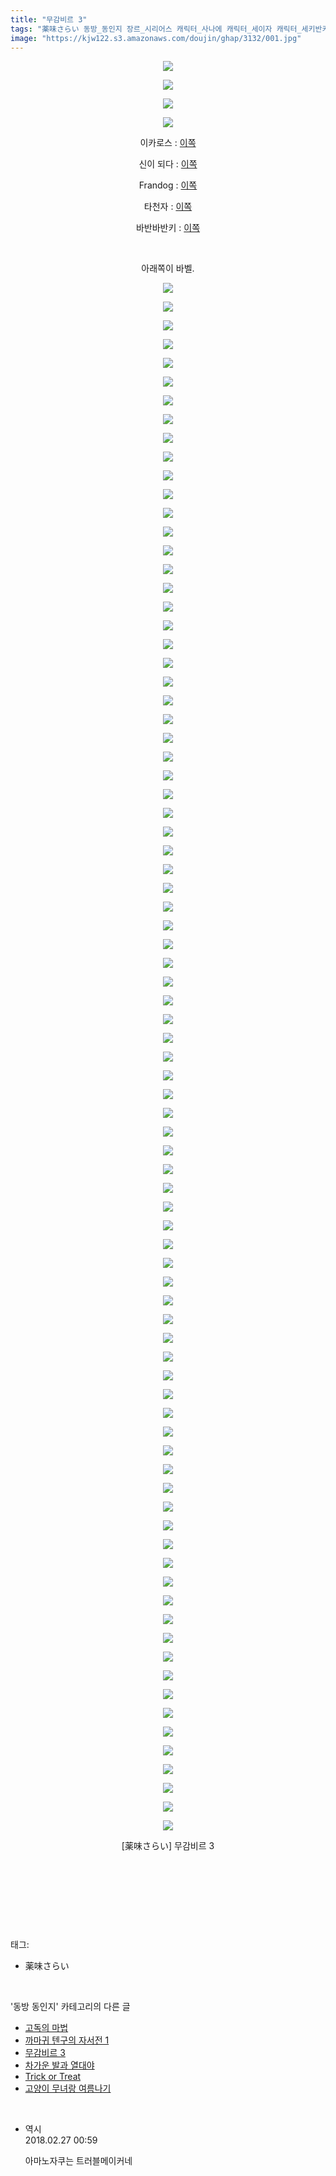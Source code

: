 ```yaml
---
title: "무감비르 3"
tags: "薬味さらい 동방_동인지 장르_시리어스 캐릭터_사나에 캐릭터_세이자 캐릭터_세키반키 캐릭터_스와코 캐릭터_오린 캐릭터_우츠호 캐릭터_카나코 캐릭터_텐시 캐릭터_플랑드르"
image: "https://kjw122.s3.amazonaws.com/doujin/ghap/3132/001.jpg"
---
```

<div class="article">
<p style="text-align: center; clear: none; float: none;"><img src="{{ site.imgserver5 }}/ghap/3132/001.jpg"/></p>
<p style="text-align: center; clear: none; float: none;"><img src="{{ site.imgserver5 }}/ghap/3132/002.jpg"/></p>
<p style="text-align: center; clear: none; float: none;"><img src="{{ site.imgserver5 }}/ghap/3132/003.jpg"/></p>
<p style="text-align: center; clear: none; float: none;"><img src="{{ site.imgserver5 }}/ghap/3132/004.jpg"/></p>
<p style="text-align: center; clear: none; float: none;">이카로스 : <a class="tx-link" href="http://ghaptouhou.tistory.com/1059" target="_blank">이쪽</a></p>
<p style="text-align: center; clear: none; float: none;">신이 되다 : <a class="tx-link" href="http://ghaptouhou.tistory.com/128" target="_blank">이쪽</a></p>
<p style="text-align: center; clear: none; float: none;">Frandog : <a class="tx-link" href="http://ghaptouhou.tistory.com/763" target="_blank">이쪽</a></p>
<p style="text-align: center; clear: none; float: none;">타천자 : <a class="tx-link" href="http://ghaptouhou.tistory.com/825" target="_blank">이쪽</a></p>
<p style="text-align: center; clear: none; float: none;">바반바반키 : <a class="tx-link" href="http://ghaptouhou.tistory.com/1300" target="_blank">이쪽</a></p>
<p style="text-align: center; clear: none; float: none;"><br/></p>
<p style="text-align: center; clear: none; float: none;">아래쪽이 바벨.</p>
<p style="text-align: center; clear: none; float: none;"><img src="{{ site.imgserver5 }}/ghap/3132/005.jpg"/></p>
<p style="text-align: center; clear: none; float: none;"><img src="{{ site.imgserver5 }}/ghap/3132/006.jpg"/></p>
<p style="text-align: center; clear: none; float: none;"><img src="{{ site.imgserver5 }}/ghap/3132/007.jpg"/></p>
<p style="text-align: center; clear: none; float: none;"><img src="{{ site.imgserver5 }}/ghap/3132/008.jpg"/></p>
<p style="text-align: center; clear: none; float: none;"><img src="{{ site.imgserver5 }}/ghap/3132/009.jpg"/></p>
<p style="text-align: center; clear: none; float: none;"><img src="{{ site.imgserver5 }}/ghap/3132/010.jpg"/></p>
<p style="text-align: center; clear: none; float: none;"><img src="{{ site.imgserver5 }}/ghap/3132/011.jpg"/></p>
<p style="text-align: center; clear: none; float: none;"><img src="{{ site.imgserver5 }}/ghap/3132/012.jpg"/></p>
<p style="text-align: center; clear: none; float: none;"><img src="{{ site.imgserver5 }}/ghap/3132/013.jpg"/></p>
<p style="text-align: center; clear: none; float: none;"><img src="{{ site.imgserver5 }}/ghap/3132/014.jpg"/></p>
<p style="text-align: center; clear: none; float: none;"><img src="{{ site.imgserver5 }}/ghap/3132/015.jpg"/></p>
<p style="text-align: center; clear: none; float: none;"><img src="{{ site.imgserver5 }}/ghap/3132/016.jpg"/></p>
<p style="text-align: center; clear: none; float: none;"><img src="{{ site.imgserver5 }}/ghap/3132/017.jpg"/></p>
<p style="text-align: center; clear: none; float: none;"><img src="{{ site.imgserver5 }}/ghap/3132/018.jpg"/></p>
<p style="text-align: center; clear: none; float: none;"><img src="{{ site.imgserver5 }}/ghap/3132/019.jpg"/></p>
<p style="text-align: center; clear: none; float: none;"><img src="{{ site.imgserver5 }}/ghap/3132/020.jpg"/></p>
<p style="text-align: center; clear: none; float: none;"><img src="{{ site.imgserver5 }}/ghap/3132/021.jpg"/></p>
<p style="text-align: center; clear: none; float: none;"><img src="{{ site.imgserver5 }}/ghap/3132/022.jpg"/></p>
<p style="text-align: center; clear: none; float: none;"><img src="{{ site.imgserver5 }}/ghap/3132/023.jpg"/></p>
<p style="text-align: center; clear: none; float: none;"><img src="{{ site.imgserver5 }}/ghap/3132/024.jpg"/></p>
<p style="text-align: center; clear: none; float: none;"><img src="{{ site.imgserver5 }}/ghap/3132/025.jpg"/></p>
<p style="text-align: center; clear: none; float: none;"><img src="{{ site.imgserver5 }}/ghap/3132/026.jpg"/></p>
<p style="text-align: center; clear: none; float: none;"><img src="{{ site.imgserver5 }}/ghap/3132/027.jpg"/></p>
<p style="text-align: center; clear: none; float: none;"><img src="{{ site.imgserver5 }}/ghap/3132/028.jpg"/></p>
<p style="text-align: center; clear: none; float: none;"><img src="{{ site.imgserver5 }}/ghap/3132/029.jpg"/></p>
<p style="text-align: center; clear: none; float: none;"><img src="{{ site.imgserver5 }}/ghap/3132/030.jpg"/></p>
<p style="text-align: center; clear: none; float: none;"><img src="{{ site.imgserver5 }}/ghap/3132/031.jpg"/></p>
<p style="text-align: center; clear: none; float: none;"><img src="{{ site.imgserver5 }}/ghap/3132/032.jpg"/></p>
<p style="text-align: center; clear: none; float: none;"><img src="{{ site.imgserver5 }}/ghap/3132/033.jpg"/></p>
<p style="text-align: center; clear: none; float: none;"><img src="{{ site.imgserver5 }}/ghap/3132/034.jpg"/></p>
<p style="text-align: center; clear: none; float: none;"><img src="{{ site.imgserver5 }}/ghap/3132/035.jpg"/></p>
<p style="text-align: center; clear: none; float: none;"><img src="{{ site.imgserver5 }}/ghap/3132/036.jpg"/></p>
<p style="text-align: center; clear: none; float: none;"><img src="{{ site.imgserver5 }}/ghap/3132/037.jpg"/></p>
<p style="text-align: center; clear: none; float: none;"><img src="{{ site.imgserver5 }}/ghap/3132/038.jpg"/></p>
<p style="text-align: center; clear: none; float: none;"><img src="{{ site.imgserver5 }}/ghap/3132/039.jpg"/></p>
<p style="text-align: center; clear: none; float: none;"><img src="{{ site.imgserver5 }}/ghap/3132/040.jpg"/></p>
<p style="text-align: center; clear: none; float: none;"><img src="{{ site.imgserver5 }}/ghap/3132/041.jpg"/></p>
<p style="text-align: center; clear: none; float: none;"><img src="{{ site.imgserver5 }}/ghap/3132/042.jpg"/></p>
<p style="text-align: center; clear: none; float: none;"><img src="{{ site.imgserver5 }}/ghap/3132/043.jpg"/></p>
<p style="text-align: center; clear: none; float: none;"><img src="{{ site.imgserver5 }}/ghap/3132/044.jpg"/></p>
<p style="text-align: center; clear: none; float: none;"><img src="{{ site.imgserver5 }}/ghap/3132/045.jpg"/></p>
<p style="text-align: center; clear: none; float: none;"><img src="{{ site.imgserver5 }}/ghap/3132/046.jpg"/></p>
<p style="text-align: center; clear: none; float: none;"><img src="{{ site.imgserver5 }}/ghap/3132/047.jpg"/></p>
<p style="text-align: center; clear: none; float: none;"><img src="{{ site.imgserver5 }}/ghap/3132/048.jpg"/></p>
<p style="text-align: center; clear: none; float: none;"><img src="{{ site.imgserver5 }}/ghap/3132/049.jpg"/></p>
<p style="text-align: center; clear: none; float: none;"><img src="{{ site.imgserver5 }}/ghap/3132/050.jpg"/></p>
<p style="text-align: center; clear: none; float: none;"><img src="{{ site.imgserver5 }}/ghap/3132/051.jpg"/></p>
<p style="text-align: center; clear: none; float: none;"><img src="{{ site.imgserver5 }}/ghap/3132/052.jpg"/></p>
<p style="text-align: center; clear: none; float: none;"><img src="{{ site.imgserver5 }}/ghap/3132/053.jpg"/></p>
<p style="text-align: center; clear: none; float: none;"><img src="{{ site.imgserver5 }}/ghap/3132/054.jpg"/></p>
<p style="text-align: center; clear: none; float: none;"><img src="{{ site.imgserver5 }}/ghap/3132/055.jpg"/></p>
<p style="text-align: center; clear: none; float: none;"><img src="{{ site.imgserver5 }}/ghap/3132/056.jpg"/></p>
<p style="text-align: center; clear: none; float: none;"><img src="{{ site.imgserver5 }}/ghap/3132/057.jpg"/></p>
<p style="text-align: center; clear: none; float: none;"><img src="{{ site.imgserver5 }}/ghap/3132/058.jpg"/></p>
<p style="text-align: center; clear: none; float: none;"><img src="{{ site.imgserver5 }}/ghap/3132/059.jpg"/></p>
<p style="text-align: center; clear: none; float: none;"><img src="{{ site.imgserver5 }}/ghap/3132/060.jpg"/></p>
<p style="text-align: center; clear: none; float: none;"><img src="{{ site.imgserver5 }}/ghap/3132/061.jpg"/></p>
<p style="text-align: center; clear: none; float: none;"><img src="{{ site.imgserver5 }}/ghap/3132/062.jpg"/></p>
<p style="text-align: center; clear: none; float: none;"><img src="{{ site.imgserver5 }}/ghap/3132/063.jpg"/></p>
<p style="text-align: center; clear: none; float: none;"><img src="{{ site.imgserver5 }}/ghap/3132/064.jpg"/></p>
<p style="text-align: center; clear: none; float: none;"><img src="{{ site.imgserver5 }}/ghap/3132/065.jpg"/></p>
<p style="text-align: center; clear: none; float: none;"><img src="{{ site.imgserver5 }}/ghap/3132/066.jpg"/></p>
<p style="text-align: center; clear: none; float: none;"><img src="{{ site.imgserver5 }}/ghap/3132/067.jpg"/></p>
<p style="text-align: center; clear: none; float: none;"><img src="{{ site.imgserver5 }}/ghap/3132/068.jpg"/></p>
<p style="text-align: center; clear: none; float: none;"><img src="{{ site.imgserver5 }}/ghap/3132/069.jpg"/></p>
<p style="text-align: center; clear: none; float: none;"><img src="{{ site.imgserver5 }}/ghap/3132/070.jpg"/></p>
<p style="text-align: center; clear: none; float: none;"><img src="{{ site.imgserver5 }}/ghap/3132/071.jpg"/></p>
<p style="text-align: center; clear: none; float: none;"><img src="{{ site.imgserver5 }}/ghap/3132/072.jpg"/></p>
<p style="text-align: center; clear: none; float: none;"><img src="{{ site.imgserver5 }}/ghap/3132/073.jpg"/></p>
<p style="text-align: center; clear: none; float: none;"><img src="{{ site.imgserver5 }}/ghap/3132/074.jpg"/></p>
<p style="text-align: center; clear: none; float: none;"><img src="{{ site.imgserver5 }}/ghap/3132/075.jpg"/></p>
<p style="text-align: center; clear: none; float: none;"><img src="{{ site.imgserver5 }}/ghap/3132/076.jpg"/></p>
<p style="text-align: center; clear: none; float: none;"><img src="{{ site.imgserver5 }}/ghap/3132/077.jpg"/></p>
<p style="text-align: center; clear: none; float: none;"><img src="{{ site.imgserver5 }}/ghap/3132/078.jpg"/></p>
<p style="text-align: center; clear: none; float: none;"><img src="{{ site.imgserver5 }}/ghap/3132/079.jpg"/></p>
<p style="text-align: center; clear: none; float: none;"><img src="{{ site.imgserver5 }}/ghap/3132/080.jpg"/></p>
<p style="text-align: center; clear: none; float: none;"><img src="{{ site.imgserver5 }}/ghap/3132/081.jpg"/></p>
<p style="text-align: center; clear: none; float: none;"><img src="{{ site.imgserver5 }}/ghap/3132/082.jpg"/></p>
<p style="text-align: center; clear: none; float: none;"><img src="{{ site.imgserver5 }}/ghap/3132/083.jpg"/></p>
<p style="text-align: center; clear: none; float: none;"><img src="{{ site.imgserver5 }}/ghap/3132/084.jpg"/></p>
<p style="text-align: center; clear: none; float: none;"><img src="{{ site.imgserver5 }}/ghap/3132/085.jpg"/></p>
<p style="text-align: center; clear: none; float: none;"><img src="{{ site.imgserver5 }}/ghap/3132/086.jpg"/></p>
<p style="text-align: center; clear: none; float: none;"><img src="{{ site.imgserver5 }}/ghap/3132/087.jpg"/></p>
<p style="text-align: center; clear: none; float: none;">[薬味さらい] 무감비르 3</p>
<p style="text-align: center; clear: none; float: none;"><br/></p>
<p style="text-align: center; clear: none; float: none;"><br/></p>
<p><br/></p>
</div><br/>
<div class="tagTrail">
<p>태그: </p>
<ul>
<li>薬味さらい</li>
</ul>
</div><br/>
<div class="another">
<p>'동방 동인지' 카테고리의 다른 글</p>
<ul>
<li><a href="/ghap_3134">고독의 마법</a></li>
<li><a href="/ghap_3133">까마귀 텐구의 자서전 1</a></li>
<li><a href="/ghap_3132">무감비르 3</a></li>
<li><a href="/ghap_3131">차가운 발과 열대야</a></li>
<li><a href="/ghap_3130">Trick or Treat</a></li>
<li><a href="/ghap_3129">고양이 무녀랑 여름나기</a></li>
</ul>
</div><br/>
<div class="cb_module cb_fluid">
<div class="cb_wrt cb_profile">
<div class="comment">
<ul>
<li class="cb_thumb_off" id="comment15207654">
<div class="cb_comment_area">
<div class="cb_info_area">
<div class="cb_section">
<span class="cb_nick_name">역시</span>
</div>
<div class="cb_section">
<span class="cb_date">2018.02.27 00:59 </span>
</div>
</div>
<div class="cb_dsc_comment">
<p class="cb_dsc">
											아마노자쿠는 트러블메이커네
										</p>
</div>
</div></li>
</ul>
</div>
</div><!-- commentList close -->
</div><br/>
